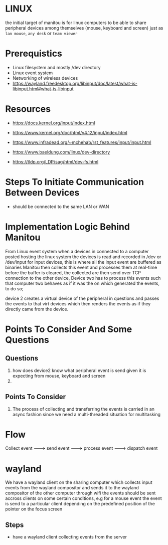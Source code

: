 # LINUX
the initial target of manitou is for linux computers to be able to share peripheral devices among themselves (mouse, keyboard and screen) just as `lan mouse`, `any desk` or `team viewer`

# Prerequistics
- Linux filesystem and mostly /dev directory
- Linux event system
- Networking of wireless devices
- https://wayland.freedesktop.org/libinput/doc/latest/what-is-libinput.html#what-is-libinput

# Resources
- https://docs.kernel.org/input/index.html
- https://www.kernel.org/doc/html/v4.12/input/index.html
- https://www.infradead.org/~mchehab/rst_features/input/input.html

- https://www.baeldung.com/linux/dev-directory
- https://tldp.org/LDP/sag/html/dev-fs.html
# Steps To Initiate Communication Between Devices

- should be connected to the same LAN or WAN

# Implementation Logic Behind Manitou
From Linux event system when a devices in connected to a computer posted hosting the linux system the devices is read and recorded in /dev or /dev/input for input devices, this is where all the input event are buffered as binaries Manitou then collects this event and processes them at real-time before the buffer is cleared, the collected are then send over TCP connection to the other device, 
Device two has to process this events such that computer two behaves as if it was the on which generated the events, to do so;

device 2 creates a virtual device of the peripheral in questions and passes the events to that virt devices which then renders the events as if they directly came from the device.

# Points To Consider And Some Questions
##  Questions
1. how does device2 know what peripheral event is send given it is expecting from mouse, keyboard and screen 
2. 

## Points To Consider
1. The process of collecting and transferring the events is carried in an async fashion since we need a multi-threaded situation for multitasking

# Flow
Collect event ---> send event ---> process event ---> dispatch event


# wayland
We have a wayland client on the sharing computer which collects input events from the wayland compositor and sends it to the wayland compositor of the other computer
through wifi
the events should be sent accross clients on some certain conditions, e.g for a mouse event the event is send to a particular client depending on the predefined position of the pointer on the focus screen

## Steps
- have a wayland client collecting events from the server